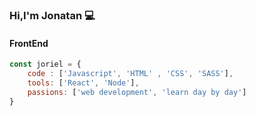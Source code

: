 ### Hi,I'm Jonatan 💻

#### FrontEnd
```js
const joriel = {
	code : ['Javascript', 'HTML' , 'CSS', 'SASS'],
	tools: ['React', 'Node'],
	passions: ['web development', 'learn day by day']
}
```

<!---
jorielrd/jorielrd is a ✨ special ✨ repository because its `README.md` (this file) appears on your GitHub profile.
You can click the Preview link to take a look at your changes.
--->
